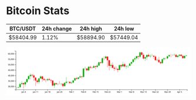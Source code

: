 # Bitcoin Stats

BTC/USDT|24h change|24h high|24h low|
|---|---|---|---|
|$58404.99|1.12%|$58894.90|$57449.04|

<img src="./chart.svg">
